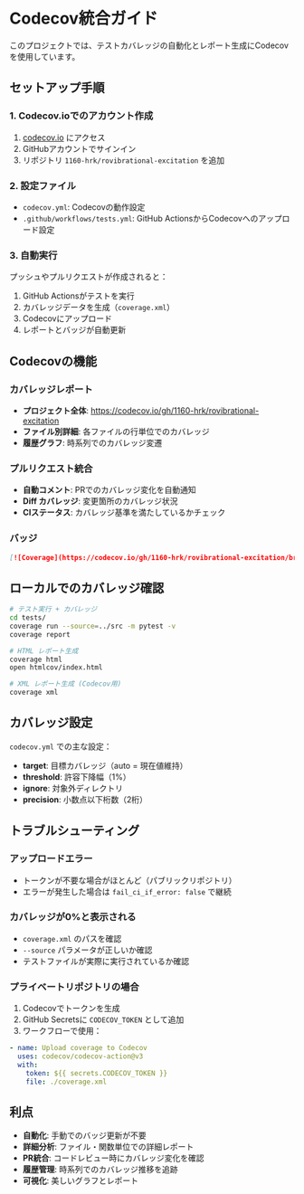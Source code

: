 # Codecov統合ガイド

このプロジェクトでは、テストカバレッジの自動化とレポート生成にCodecovを使用しています。

## セットアップ手順

### 1. Codecov.ioでのアカウント作成

1. [codecov.io](https://codecov.io/) にアクセス
2. GitHubアカウントでサインイン
3. リポジトリ `1160-hrk/rovibrational-excitation` を追加

### 2. 設定ファイル

- `codecov.yml`: Codecovの動作設定
- `.github/workflows/tests.yml`: GitHub ActionsからCodecovへのアップロード設定

### 3. 自動実行

プッシュやプルリクエストが作成されると：

1. GitHub Actionsがテストを実行
2. カバレッジデータを生成（`coverage.xml`）
3. Codecovにアップロード
4. レポートとバッジが自動更新

## Codecovの機能

### カバレッジレポート

- **プロジェクト全体**: https://codecov.io/gh/1160-hrk/rovibrational-excitation
- **ファイル別詳細**: 各ファイルの行単位でのカバレッジ
- **履歴グラフ**: 時系列でのカバレッジ変遷

### プルリクエスト統合

- **自動コメント**: PRでのカバレッジ変化を自動通知
- **Diff カバレッジ**: 変更箇所のカバレッジ状況
- **CIステータス**: カバレッジ基準を満たしているかチェック

### バッジ

```markdown
[![Coverage](https://codecov.io/gh/1160-hrk/rovibrational-excitation/branch/main/graph/badge.svg)](https://codecov.io/gh/1160-hrk/rovibrational-excitation)
```

## ローカルでのカバレッジ確認

```bash
# テスト実行 + カバレッジ
cd tests/
coverage run --source=../src -m pytest -v
coverage report

# HTML レポート生成
coverage html
open htmlcov/index.html

# XML レポート生成 (Codecov用)
coverage xml
```

## カバレッジ設定

`codecov.yml` での主な設定：

- **target**: 目標カバレッジ（auto = 現在値維持）
- **threshold**: 許容下降幅（1%）
- **ignore**: 対象外ディレクトリ
- **precision**: 小数点以下桁数（2桁）

## トラブルシューティング

### アップロードエラー

- トークンが不要な場合がほとんど（パブリックリポジトリ）
- エラーが発生した場合は `fail_ci_if_error: false` で継続

### カバレッジが0%と表示される

- `coverage.xml` のパスを確認
- `--source` パラメータが正しいか確認
- テストファイルが実際に実行されているか確認

### プライベートリポジトリの場合

1. Codecovでトークンを生成
2. GitHub Secretsに `CODECOV_TOKEN` として追加
3. ワークフローで使用：

```yaml
- name: Upload coverage to Codecov
  uses: codecov/codecov-action@v3
  with:
    token: ${{ secrets.CODECOV_TOKEN }}
    file: ./coverage.xml
```

## 利点

- **自動化**: 手動でのバッジ更新が不要
- **詳細分析**: ファイル・関数単位での詳細レポート
- **PR統合**: コードレビュー時にカバレッジ変化を確認
- **履歴管理**: 時系列でのカバレッジ推移を追跡
- **可視化**: 美しいグラフとレポート 
